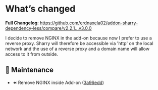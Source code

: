 # What’s changed
**Full Changelog**: https://github.com/erdnaxela02/addon-sharry-dependency-less/compare/v2.2.1...v3.0.0

I decide to remove NGINX in the add-on because now I prefer to use a reverse proxy.
Sharry will therefore be accessible via 'http' on the local network and the use of a reverse proxy and a domain name will allow access to it from outside.

## 🐛 Maintenance
- ⏪ Remove NGINX inside Add-on ([3a96edd](https://github.com/erdnaxela02/addon-sharry-dependency-less/commit/3a96eddfd0a74f202f523f1b4476e1b0ad807bcb))
